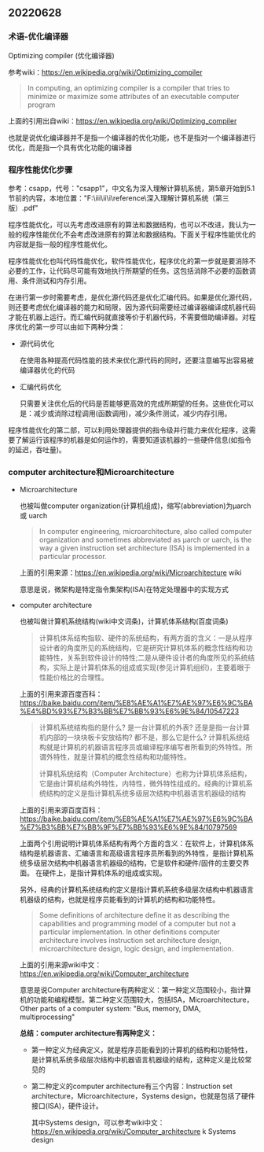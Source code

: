 ## 20220628

### 术语-优化编译器

Optimizing compiler (优化编译器)

参考wiki：<https://en.wikipedia.org/wiki/Optimizing_compiler>

> In computing, an optimizing compiler is a compiler that tries to minimize or maximize some attributes of an executable computer program

上面的引用出自wiki：<https://en.wikipedia.org/wiki/Optimizing_compiler>

也就是说优化编译器并不是指一个编译器的优化功能，也不是指对一个编译器进行优化，而是指一个具有优化功能的编译器

### 程序性能优化步骤

参考：csapp，代号："csapp1"，中文名为深入理解计算机系统，第5章开始到5.1节前的内容，本地位置："F:\iii\ii\i\reference\深入理解计算机系统（第三版）.pdf"

程序性能优化，可以先考虑改进原有的算法和数据结构，也可以不改进，我认为一般的程序性能优化不会考虑改进原有的算法和数据结构。下面关于程序性能优化的内容就是指一般的程序性能优化。

程序性能优化也叫代码性能优化，软件性能优化，程序优化的第一步就是要消除不必要的工作，让代码尽可能有效地执行所期望的任务。这包括消除不必要的函数调用、条件测试和内存引用。
<!-- 上面一段部分参考了csapp1 -->

在进行第一步时需要考虑，是优化源代码还是优化汇编代码。如果是优化源代码，则还要考虑优化编译器的能力和局限，因为源代码需要经过编译器编译成机器代码才能在机器上运行。而汇编代码就直接等价于机器代码，不需要借助编译器。对程序优化的第一步可以由如下两种分类：

- 源代码优化

   在使用各种提高代码性能的技术来优化源代码的同时，还要注意编写出容易被编译器优化的代码

- 汇编代码优化

   只需要关注优化后的代码是否能够更高效的完成所期望的任务。这些优化可以是：减少或消除过程调用(函数调用)，减少条件测试，减少内存引用。

程序性能优化的第二部，可以利用处理器提供的指令级并行能力来优化程序，这需要了解运行该程序的机器是如何运作的，需要知道该机器的一些硬件信息(如指令的延迟，吞吐量)。
<!-- 上面的内容参考了csapp1 -->

### computer architecture和Microarchitecture

- Microarchitecture

   也被叫做computer organization(计算机组成)，缩写(abbreviation)为µarch 或 uarch

   > In computer engineering, microarchitecture, also called computer organization and sometimes abbreviated as µarch or uarch, is the way a given instruction set architecture (ISA) is implemented in a particular processor.

   上面的引用来源：<https://en.wikipedia.org/wiki/Microarchitecture> wiki

   意思是说，微架构是特定指令集架构(ISA)在特定处理器中的实现方式

- computer architecture

   也被叫做计算机系统结构(wiki中文词条)，计算机体系结构(百度词条)

   > 计算机体系结构指软、硬件的系统结构，有两方面的含义：一是从程序设计者的角度所见的系统结构，它是研究计算机体系的概念性结构和功能特性，关系到软件设计的特性;二是从硬件设计者的角度所见的系统结构，实际上是计算机体系的组成或实现(参见计算机组织)，主要着眼于性能价格比的合理性。

   上面的引用来源百度百科：<https://baike.baidu.com/item/%E8%AE%A1%E7%AE%97%E6%9C%BA%E4%BD%93%E7%B3%BB%E7%BB%93%E6%9E%84/10547223>

   > 计算机系统结构指的是什么? 是一台计算机的外表? 还是是指一台计算机内部的一块块板卡安放结构? 都不是，那么它是什么? 计算机系统结构就是计算机的机器语言程序员或编译程序编写者所看到的外特性。所谓外特性，就是计算机的概念性结构和功能特性。
   >
   > 计算机系统结构（Computer Architecture）也称为计算机体系结构，它是由计算机结构外特性，内特性，微外特性组成的。经典的计算机系统结构的定义是指计算机系统多级层次结构中机器语言机器级的结构

   上面的引用来源百度百科：<https://baike.baidu.com/item/%E8%AE%A1%E7%AE%97%E6%9C%BA%E7%B3%BB%E7%BB%9F%E7%BB%93%E6%9E%84/10797569>

   上面两个引用说明计算机体系结构有两个方面的含义：在软件上，计算机体系结构是机器语言、汇编语言和高级语言程序员所看到的外特性，是指计算机系统多级层次结构中机器语言机器级的结构，它是软件和硬件/固件的主要交界面。
   在硬件上，是指计算机体系的组成或实现。

   另外，经典的计算机系统结构的定义是指计算机系统多级层次结构中机器语言机器级的结构，也就是程序员能看到的计算机的结构和功能特性。

   > Some definitions of architecture define it as describing the capabilities and programming model of a computer but not a particular implementation. In other definitions computer architecture involves instruction set architecture design, microarchitecture design, logic design, and implementation.

   上面的引用来源wiki中文：<https://en.wikipedia.org/wiki/Computer_architecture>

   意思是说Computer architecture有两种定义：第一种定义范围较小，指计算机的功能和编程模型。第二种定义范围较大，包括ISA，Microarchitecture，Other parts of a computer system: "Bus, memory, DMA, multiprocessing"

   **总结：computer architecture有两种定义：**

  - 第一种定义为经典定义，就是程序员能看到的计算机的结构和功能特性，是计算机系统多级层次结构中机器语言机器级的结构，这种定义是比较常见的
  - 第二种定义的computer architecture有三个内容：Instruction set architecture，Microarchitecture，Systems design，也就是包括了硬件接口(ISA)，硬件设计。

      其中Systems design，可以参考wiki中文：<https://en.wikipedia.org/wiki/Computer_architecture> k Systems design
